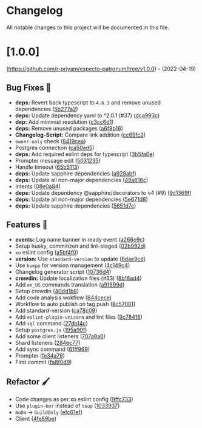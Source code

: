 # Changelog

All notable changes to this project will be documented in this file.

# [1.0.0]
(https://github.com/r-priyam/expecto-patronum/tree/v1.0.0) - (2022-04-19)

## Bug Fixes 🐛

- **deps:** Revert back typescript to `4.6.3` and remove unused dependencies ([5b277a2](https://github.com/r-priyam/expecto-patronum/commit/5b277a252f91aa1833ab90cf0175c4124e339e26))
- **deps:** Update dependency yaml to ^2.0.1 (#37) ([dca993c](https://github.com/r-priyam/expecto-patronum/commit/dca993c32e9e428f41224d6b594b818cf1d3afd1))
- **dep:** Add minimist resolution ([c3cc6d1](https://github.com/r-priyam/expecto-patronum/commit/c3cc6d198b1dafd70c5186d79a132fa553523788))
- **deps:** Remove unused packages ([a6f9b16](https://github.com/r-priyam/expecto-patronum/commit/a6f9b16c3c0ad30fa487f7fbe33aeeb8e7511348))
- **Changelog-Script:** Compare link addition ([cc69fc2](https://github.com/r-priyam/expecto-patronum/commit/cc69fc211b5797dfef290f6b26378d3861285d48))
- `owner-only` check ([8419cea](https://github.com/r-priyam/expecto-patronum/commit/8419cea61f47a1a47a5e9c7aced6f57b11b9f773))
- Postgres connection ([ca50ad5](https://github.com/r-priyam/expecto-patronum/commit/ca50ad5a463ae2df6b5f80a4747e128601576400))
- **deps:** Add required eslint deps for typescript ([3b5fa6e](https://github.com/r-priyam/expecto-patronum/commit/3b5fa6e7ac3817fba168bdaf764af3cd487b4469))
- Prompter message edit ([5031235](https://github.com/r-priyam/expecto-patronum/commit/5031235dd6a68f80d8cecb4ba42c696cde93d8ed))
- Handle timeout ([65b5113](https://github.com/r-priyam/expecto-patronum/commit/65b5113f59b7cfffb1bd40c50a3d92ebf4258c4e))
- **deps:** Update sapphire dependencies ([a928abf](https://github.com/r-priyam/expecto-patronum/commit/a928abf24727c572bc4041f9569542510b1039b0))
- **deps:** Update all non-major dependencies ([49a616c](https://github.com/r-priyam/expecto-patronum/commit/49a616c1d8959791edbb7942e867b80684af9b00))
- Intents ([08e0a84](https://github.com/r-priyam/expecto-patronum/commit/08e0a84a11a0d3a6d40db5313a8d4ce44b655bd2))
- **deps:** Update dependency @sapphire/decorators to v4 (#9) ([9c1369f](https://github.com/r-priyam/expecto-patronum/commit/9c1369f57bf5f2fb6e08cd1926316bfc9055b45c))
- **deps:** Update all non-major dependencies ([5e671d8](https://github.com/r-priyam/expecto-patronum/commit/5e671d8e64281cb861897ef28029346e7df112c2))
- **deps:** Update sapphire dependencies ([5651d7c](https://github.com/r-priyam/expecto-patronum/commit/5651d7cfe7282bcdd16e0c3d40612e98234c8f41))

## Features 🎉

- **events:** Log name banner in ready event ([a266c9c](https://github.com/r-priyam/expecto-patronum/commit/a266c9cb06ba121a752f7143535243027c9b7bd2))
- Setup husky, commitizen and lint-staged ([02b992d](https://github.com/r-priyam/expecto-patronum/commit/02b992d7de3d00534af5261401ec4d22814284f7))
- `xo` eslint config ([a5bf4f0](https://github.com/r-priyam/expecto-patronum/commit/a5bf4f087902ec452626668ff98ef63f0e412edb))
- **version:** Use `standard-version` to update ([8dae9cd](https://github.com/r-priyam/expecto-patronum/commit/8dae9cdc17c60723330564bed85377cb4fedb6fb))
- Use `bumpp` for version management ([4c149c4](https://github.com/r-priyam/expecto-patronum/commit/4c149c4b82df655ac9f4e0a32198d818d4b2b67d))
- Changelog generator script ([10736d4](https://github.com/r-priyam/expecto-patronum/commit/10736d4d6c12d26463d4fbd16fab3e3992d61f0d))
- **crowdin:** Update localization files (#33) ([8b18ad4](https://github.com/r-priyam/expecto-patronum/commit/8b18ad45f160a9b4f9c79b702af4006087e860c9))
- Add `en_US` commands translation ([a91699d](https://github.com/r-priyam/expecto-patronum/commit/a91699d5aabe6bd1c54a818549d8bafbce5b5907))
- Setup crowdin ([40dd1b8](https://github.com/r-priyam/expecto-patronum/commit/40dd1b8e9e1d3d4b3779a0d431bba84265adeb9f))
- Add code analysis wokflow ([844cece](https://github.com/r-priyam/expecto-patronum/commit/844cece1d78220e647e51b9490e24ccdfbb5c146))
- Workflow to auto publish on tag push ([8c57001](https://github.com/r-priyam/expecto-patronum/commit/8c5700138929c03896eb66e82335485691ddd7ac))
- Add standard-version ([ca78c09](https://github.com/r-priyam/expecto-patronum/commit/ca78c09fa210311c0d537d1f7a8ffa9191e2ba12))
- Add `eslint-plugin-unicorn` and lint files ([9c78416](https://github.com/r-priyam/expecto-patronum/commit/9c784162650204b9eb0d028f96e278d5aa4b2ad2))
- Add `sql` command ([27db14c](https://github.com/r-priyam/expecto-patronum/commit/27db14c017bbd3ad74106a123a877af7af7deb53))
- Setup `postgres.js` ([195a90f](https://github.com/r-priyam/expecto-patronum/commit/195a90f01024f0b27ea3df8bed70b44f99e1df86))
- Add some client listeners ([707a8a0](https://github.com/r-priyam/expecto-patronum/commit/707a8a01b676ce91a89a799b91e1c0b66e778014))
- Shard listeners ([284ec77](https://github.com/r-priyam/expecto-patronum/commit/284ec7726b6812cfd5d5cf5a9584b823b3a5f5b1))
- Add sync command ([61ff969](https://github.com/r-priyam/expecto-patronum/commit/61ff969dc04c3579750f4561aec59b3a65da9f46))
- Prompter ([fe34a79](https://github.com/r-priyam/expecto-patronum/commit/fe34a798e2c23d8be6a31e205f610d930bc86e1d))
- First commit ([fa8f0d9](https://github.com/r-priyam/expecto-patronum/commit/fa8f0d99a3706aefbd6f67675632714d760652bf))

## Refactor 🖌️

- Code changes as per xo eslint config ([9ffc733](https://github.com/r-priyam/expecto-patronum/commit/9ffc7330550f510ab2463ba400f785bd40c8a29e))
- Use `plugin-hmr` instead of `tsup` ([1033937](https://github.com/r-priyam/expecto-patronum/commit/1033937b3398a3948f7301cebdec32c89bc369b3))
- `NoDm` -> `GuildOnly` ([efc61ef](https://github.com/r-priyam/expecto-patronum/commit/efc61efa2094468505e3ffe6cc9efab847eb1e81))
- Client ([4fe89be](https://github.com/r-priyam/expecto-patronum/commit/4fe89be00d7d355404f4c1c4d91f328eeed34e4c))

